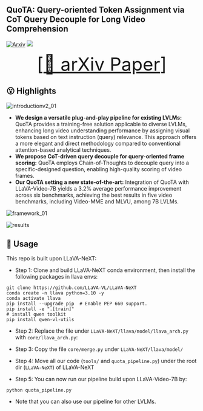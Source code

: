 ## QuoTA: Query-oriented Token Assignment via CoT Query Decouple for Long Video Comprehension

[![Arxiv](https://img.shields.io/badge/Arxiv-2411.13093-red)](https://arxiv.org/abs/2503.08689)
![](https://img.shields.io/badge/Task-VideoQA-blue)

<font size=7><div align='center' >[[📖 arXiv Paper](https://arxiv.org/abs/2503.08689)]  </div></font>

## 😮 Highlights


![introductionv2_01](https://github.com/user-attachments/assets/f568fcc0-bf46-41d0-a0cf-bd30745069ab)


- **We design a versatile plug-and-play pipeline for existing LVLMs:** QuoTA provides a training-free solution applicable to diverse LVLMs, enhancing long video understanding performance by assigning visual tokens based on text instruction (query) relevance. This approach offers a more elegant and direct methodology compared to conventional attention-based analytical techniques.
- **We propose CoT-driven query decouple for query-oriented frame scoring:** QuoTA employs Chain-of-Thoughts to decouple query into a specific-designed question, enabling high-quality scoring of video frames.
- **Our QuoTA setting a new state-of-the-art:** Integration of QuoTA with LLaVA-Video-7B yields a 3.2% average performance improvement across six benchmarks, achieving the best results in five video benchmarks, including Video-MME and MLVU, among 7B LVLMs.

![framework_01](https://github.com/user-attachments/assets/ff04dec6-a4d2-4032-aae5-276e5a681439)

![results](https://github.com/user-attachments/assets/179cbb51-45b9-4947-8187-15a5de00bd4d)



## 🔨 Usage

This repo is built upon LLaVA-NeXT:

- Step 1: Clone and build LLaVA-NeXT conda environment, then install the following packages in llava envs:

```
git clone https://github.com/LLaVA-VL/LLaVA-NeXT
conda create -n llava python=3.10 -y
conda activate llava
pip install --upgrade pip  # Enable PEP 660 support.
pip install -e ".[train]"
# install qwen toolkit
pip install qwen-vl-utils
```

- Step 2: Replace the file under `LLaVA-NeXT/llava/model/llava_arch.py` with `core/llava_arch.py`: 

- Step 3: Copy the file `core/merge.py` under `LLaVA-NeXT/llava/model/`

- Step 4: Move all our code (`tools/` and `quota_pipeline.py`) under the root dir (`LLaVA-NeXT`) of LLaVA-NeXT 

- Step 5: You can now run our pipeline build upon LLaVA-Video-7B by:

```
python quota_pipeline.py
```

- Note that you can also use our pipeline for other LVLMs.
